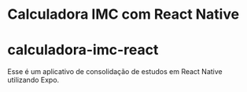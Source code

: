 # Calculadora IMC com React Native
# calculadora-imc-react


Esse é um aplicativo de consolidação de estudos em React Native utilizando Expo. 

